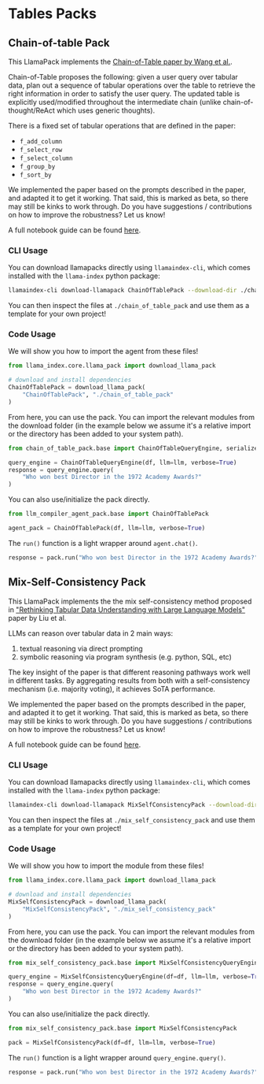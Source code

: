 # Tables Packs

## Chain-of-table Pack

This LlamaPack implements the [Chain-of-Table paper by Wang et al.](https://arxiv.org/pdf/2401.04398v1.pdf).

Chain-of-Table proposes the following: given a user query over tabular data, plan out a sequence of tabular operations over the table to retrieve the right information in order to satisfy the user query. The updated table is explicitly used/modified throughout the intermediate chain (unlike chain-of-thought/ReAct which uses generic thoughts).

There is a fixed set of tabular operations that are defined in the paper:

- `f_add_column`
- `f_select_row`
- `f_select_column`
- `f_group_by`
- `f_sort_by`

We implemented the paper based on the prompts described in the paper, and adapted it to get it working. That said, this is marked as beta, so there may still be kinks to work through. Do you have suggestions / contributions on how to improve the robustness? Let us know!

A full notebook guide can be found [here](https://github.com/run-llama/llama-hub/blob/main/llama_hub/llama_packs/tables/chain_of_table/chain_of_table.ipynb).

### CLI Usage

You can download llamapacks directly using `llamaindex-cli`, which comes installed with the `llama-index` python package:

```bash
llamaindex-cli download-llamapack ChainOfTablePack --download-dir ./chain_of_table_pack
```

You can then inspect the files at `./chain_of_table_pack` and use them as a template for your own project!

### Code Usage

We will show you how to import the agent from these files!

```python
from llama_index.core.llama_pack import download_llama_pack

# download and install dependencies
ChainOfTablePack = download_llama_pack(
    "ChainOfTablePack", "./chain_of_table_pack"
)
```

From here, you can use the pack. You can import the relevant modules from the download folder (in the example below we assume it's a relative import or the directory
has been added to your system path).

```python
from chain_of_table_pack.base import ChainOfTableQueryEngine, serialize_table

query_engine = ChainOfTableQueryEngine(df, llm=llm, verbose=True)
response = query_engine.query(
    "Who won best Director in the 1972 Academy Awards?"
)
```

You can also use/initialize the pack directly.

```python
from llm_compiler_agent_pack.base import ChainOfTablePack

agent_pack = ChainOfTablePack(df, llm=llm, verbose=True)
```

The `run()` function is a light wrapper around `agent.chat()`.

```python
response = pack.run("Who won best Director in the 1972 Academy Awards?")
```

## Mix-Self-Consistency Pack

This LlamaPack implements the the mix self-consistency method proposed in ["Rethinking Tabular Data Understanding with Large Language Models"](https://arxiv.org/pdf/2312.16702v1.pdf) paper by Liu et al.

LLMs can reason over tabular data in 2 main ways:

1. textual reasoning via direct prompting
2. symbolic reasoning via program synthesis (e.g. python, SQL, etc)

The key insight of the paper is that different reasoning pathways work well in different tasks. By aggregating results from both with a self-consistency mechanism (i.e. majority voting), it achieves SoTA performance.

We implemented the paper based on the prompts described in the paper, and adapted it to get it working. That said, this is marked as beta, so there may still be kinks to work through. Do you have suggestions / contributions on how to improve the robustness? Let us know!

A full notebook guide can be found [here](https://github.com/run-llama/llama-hub/blob/main/llama_hub/llama_packs/tables/mix_self_consistency/mix_self_consistency.ipynb).

### CLI Usage

You can download llamapacks directly using `llamaindex-cli`, which comes installed with the `llama-index` python package:

```bash
llamaindex-cli download-llamapack MixSelfConsistencyPack --download-dir ./mix_self_consistency_pack
```

You can then inspect the files at `./mix_self_consistency_pack` and use them as a template for your own project!

### Code Usage

We will show you how to import the module from these files!

```python
from llama_index.core.llama_pack import download_llama_pack

# download and install dependencies
MixSelfConsistencyPack = download_llama_pack(
    "MixSelfConsistencyPack", "./mix_self_consistency_pack"
)
```

From here, you can use the pack. You can import the relevant modules from the download folder (in the example below we assume it's a relative import or the directory
has been added to your system path).

```python
from mix_self_consistency_pack.base import MixSelfConsistencyQueryEngine

query_engine = MixSelfConsistencyQueryEngine(df=df, llm=llm, verbose=True)
response = query_engine.query(
    "Who won best Director in the 1972 Academy Awards?"
)
```

You can also use/initialize the pack directly.

```python
from mix_self_consistency_pack.base import MixSelfConsistencyPack

pack = MixSelfConsistencyPack(df=df, llm=llm, verbose=True)
```

The `run()` function is a light wrapper around `query_engine.query()`.

```python
response = pack.run("Who won best Director in the 1972 Academy Awards?")
```
